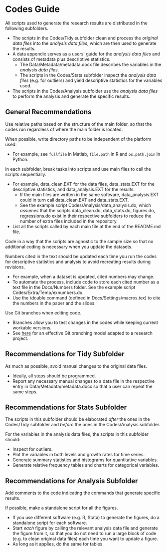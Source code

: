# Codes Guide

All scripts used to generate the research results are distributed in the following subfolders.
- The scripts in the Codes/Tidy subfolder clean and process the *original data files* into the *analysis data files*, which are then used to generate the results.
- A data appendix serves as a users' guide for the *analysis data files* and consists of metadata plus descriptive statistics.
	- The Data/Metadata/metadata.docx file describes the variables in the *analysis data files*.
	- The scripts in the Codes/Stats subfolder inspect the *analysis data files* (e.g. for outliers) and yield descriptive statistics for the variables used.
- The scripts in the Codes/Analysis subfolder use the *analysis data files* to perform the analysis and generate the specific results.


## General Recommendations
Use relative paths based on the structure of the main folder, so that the codes run regardless of where the main folder is located.

When possible, write directory paths to be independent of the platform used.
- For example, see `fullfile` in Matlab, `file.path` in R and `os.path.join` in Python.

In each subfolder, break tasks into scripts and use main files to call the scripts sequentially.
- For example, data_clean.EXT for the data files, data_stats.EXT for the descriptive statistics, and data_analysis.EXT for the results.
	- If the main files are written in the same software, data_analysis.EXT could in turn call data_clean.EXT and data_stats.EXT.
	- See the example script Codes/Analysis/data_analysis.do, which *assumes* that the scripts data_clean.do, data_stats.do, figures.do, regressions.do exist in their respective subfolders to reduce the number of extra files included in the repository.
- List all the scripts called by each main file at the end of the README.md file.

Code in a way that the scripts are agnostic to the sample size so that no additional coding is necessary when you update the datasets.

Numbers cited in the text should be updated each time you run the codes for descriptive statistics and analysis to avoid recreating results during revisions.
- For example, when a dataset is updated, cited numbers may change.
- To automate the process, include code to store each cited number as a text file in the Docs/Numbers folder. See the example script Codes/Extra/Temp/exnumbers.do.
- Use the \double command (defined in Docs/Settings/macros.tex) to cite the numbers in the paper and the slides.

Use Git branches when editing code.
- Branches allow you to test changes in the codes while keeping current workable versions.
- See [here](https://github.com/pavelsolis/Git-GitHub-Primer#driessens-branching-model) for an effective Git branching model adapted to a research project.


## Recommendations for Tidy Subfolder
As much as possible, avoid manual changes to the original data files.
- Ideally, all steps should be programmed. 
- Report any necessary manual changes to a data file in the respective entry in Data/Metadata/metadata.docx so that a user can repeat the same steps.


## Recommendations for Stats Subfolder
The scripts in this subfolder should be elaborated *after* the ones in the Codes/Tidy subfolder and *before* the ones in the Codes/Analysis subfolder.

For the variables in the analysis data files, the scripts in this subfolder should:
- Inspect for outliers.
- Plot the variables in both levels and growth rates for time series.
- Generate summary statistics and histograms for quantitative variables.
- Generate relative frequency tables and charts for categorical variables.


## Recommendations for Analysis Subfolder
Add comments to the code indicating the commands that generate specific results.

If possible, make a standalone script for all the figures.
- If you use different software (e.g. R, Stata) to generate the figures, do a standalone script for each software.
- Start *each* figure by calling the relevant analysis data file and generate the figure from it, so that you do not need to run a large block of code (e.g. to clean original data files) each time you want to update a figure.
- As long as it applies, do the same for tables.